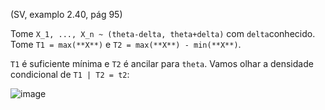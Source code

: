 (SV, examplo 2.40, pág 95) 

Tome `X_1, ..., X_n ~ (theta-delta, theta+delta)` com `delta`conhecido. Tome `T1 = max(**X**)` e  `T2 = max(**X**) - min(**X**)`. 

`T1` é suficiente mínima e `T2` é ancilar para `theta`. Vamos olhar a densidade condicional de `T1 | T2 = t2`:

![image](https://github.com/maxbiostat/Statistical_Inference_MSc/assets/2875083/dd2d0098-182b-4e0f-9bae-98ad219d7024)
